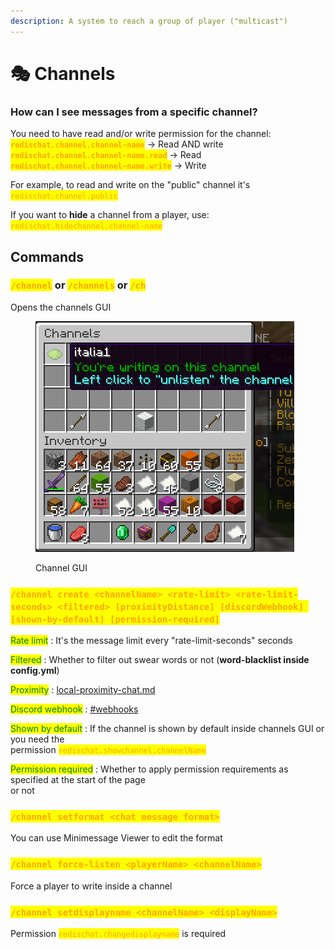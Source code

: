 ```yaml
---
description: A system to reach a group of player ("multicast")
---
```


# 🎭 Channels

### How can I see messages from a specific channel?

You need to have read and/or write permission for the channel:\
<mark style="color:orange;">**`redischat.channel.channel-name`**</mark>                     ->  Read AND write\
<mark style="color:orange;">**`redischat.channel.channel-name.read`**</mark>          ->  Read\
<mark style="color:orange;">**`redischat.channel.channel-name.write`**</mark>        ->  Write

For example, to read and write on the "public" channel it's <mark style="color:orange;">`redischat.channel.public`</mark>

If you want to **hide** a channel from a player, use: <mark style="color:orange;">`redischat.hidechannel.channel-name`</mark>



## Commands

### <mark style="color:orange;">`/channel`</mark> or <mark style="color:orange;">`/channels`</mark> or <mark style="color:orange;">`/ch`</mark>

Opens the channels GUI

<figure><img src="../.gitbook/assets/image (2).png" alt=""><figcaption><p>Channel GUI</p></figcaption></figure>

### <mark style="color:orange;">`/channel create <channelName> <rate-limit> <rate-limit-seconds> <filtered> [proximityDistance] [discordWebhook] [shown-by-default] [permission-required]`</mark>

<mark style="color:green;">Rate limit</mark> :   It's the message limit every "rate-limit-seconds" seconds

<mark style="color:green;">Filtered</mark> :   Whether to filter out swear words or not (**word-blacklist inside config.yml**)

<mark style="color:green;">Proximity</mark> : [local-proximity-chat.md](local-proximity-chat.md "mention")

<mark style="color:green;">Discord webhook</mark> : [#webhooks](discord-hook.md#webhooks "mention")

<mark style="color:green;">Shown by default</mark> :   If the channel is shown by default inside channels GUI or you need the \
&#x20;                                     permission <mark style="color:orange;">`redischat.showchannel.channelName`</mark>

<mark style="color:green;">Permission required</mark> :   Whether to apply permission requirements as specified at the start of the page\
&#x20;                                          or not



### <mark style="color:orange;">`/channel setformat <chat message format>`</mark>

You can use Minimessage Viewer to edit the format

### <mark style="color:orange;">`/channel force-listen <playerName> <channelName>`</mark>

Force a player to write inside a channel

### <mark style="color:orange;">`/channel setdisplayname <channelName> <displayName>`</mark>

Permission <mark style="color:orange;">`redischat.changedisplayname`</mark> is required
